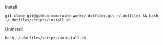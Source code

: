 Install 

    git clone git@github.com:raine-works/.dotfiles.git ~/.dotfiles && bash ~/.dotfiles/scripts/install.sh

Uninstall

    bash ~/.dotfiles/scripts/uninstall.sh